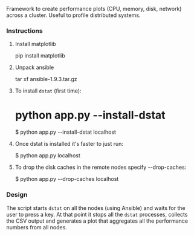 Framework to create performance plots (CPU, memory, disk, network) across a cluster. Useful to profile distributed systems.

### Instructions
1. Install matplotlib

    pip install matplotlib

2. Unpack ansible

    tar xf ansible-1.9.3.tar.gz

3. To install `dstat` (first time):

    # python app.py --install-dstat <ip addresses of nodes>
    $ python app.py --install-dstat localhost

4. Once dstat is installed it's faster to just run:

    $ python app.py localhost

5. To drop the disk caches in the remote nodes specify --drop-caches:

    $ python app.py --drop-caches localhost

### Design 

The script starts `dstat` on all the nodes (using Ansible) and waits for the user to press a key.
At that point it stops all the `dstat` processes, collects the CSV output and generates a plot
that aggregates all the performance numbers from all nodes.


